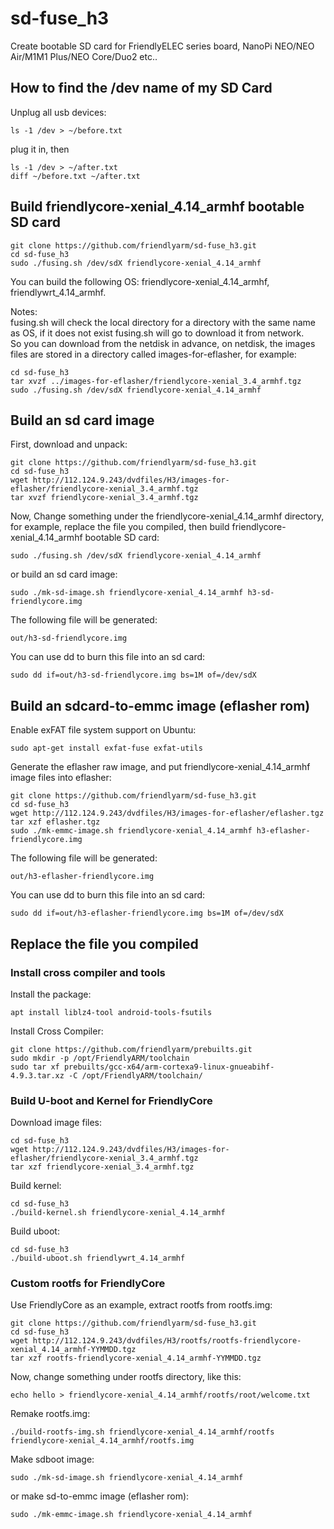 # sd-fuse_h3
Create bootable SD card for FriendlyELEC series board, NanoPi NEO/NEO Air/M1M1 Plus/NEO Core/Duo2 etc..

## How to find the /dev name of my SD Card
Unplug all usb devices:
```
ls -1 /dev > ~/before.txt
```
plug it in, then
```
ls -1 /dev > ~/after.txt
diff ~/before.txt ~/after.txt
```

## Build friendlycore-xenial_4.14_armhf bootable SD card
```
git clone https://github.com/friendlyarm/sd-fuse_h3.git
cd sd-fuse_h3
sudo ./fusing.sh /dev/sdX friendlycore-xenial_4.14_armhf
```
You can build the following OS: friendlycore-xenial_4.14_armhf, friendlywrt_4.14_armhf.  

Notes:  
fusing.sh will check the local directory for a directory with the same name as OS, if it does not exist fusing.sh will go to download it from network.  
So you can download from the netdisk in advance, on netdisk, the images files are stored in a directory called images-for-eflasher, for example:
```
cd sd-fuse_h3
tar xvzf ../images-for-eflasher/friendlycore-xenial_3.4_armhf.tgz
sudo ./fusing.sh /dev/sdX friendlycore-xenial_4.14_armhf
```

## Build an sd card image
First, download and unpack:
```
git clone https://github.com/friendlyarm/sd-fuse_h3.git
cd sd-fuse_h3
wget http://112.124.9.243/dvdfiles/H3/images-for-eflasher/friendlycore-xenial_3.4_armhf.tgz
tar xvzf friendlycore-xenial_3.4_armhf.tgz
```
Now,  Change something under the friendlycore-xenial_4.14_armhf directory, 
for example, replace the file you compiled, then build friendlycore-xenial_4.14_armhf bootable SD card: 
```
sudo ./fusing.sh /dev/sdX friendlycore-xenial_4.14_armhf
```
or build an sd card image:
```
sudo ./mk-sd-image.sh friendlycore-xenial_4.14_armhf h3-sd-friendlycore.img
```
The following file will be generated:  
```
out/h3-sd-friendlycore.img
```
You can use dd to burn this file into an sd card:
```
sudo dd if=out/h3-sd-friendlycore.img bs=1M of=/dev/sdX
```

## Build an sdcard-to-emmc image (eflasher rom)
Enable exFAT file system support on Ubuntu:
```
sudo apt-get install exfat-fuse exfat-utils
```
Generate the eflasher raw image, and put friendlycore-xenial_4.14_armhf image files into eflasher:
```
git clone https://github.com/friendlyarm/sd-fuse_h3.git
cd sd-fuse_h3
wget http://112.124.9.243/dvdfiles/H3/images-for-eflasher/eflasher.tgz
tar xzf eflasher.tgz
sudo ./mk-emmc-image.sh friendlycore-xenial_4.14_armhf h3-eflasher-friendlycore.img
```
The following file will be generated:  
```
out/h3-eflasher-friendlycore.img
```
You can use dd to burn this file into an sd card:
```
sudo dd if=out/h3-eflasher-friendlycore.img bs=1M of=/dev/sdX
```

## Replace the file you compiled

### Install cross compiler and tools

Install the package:
```
apt install liblz4-tool android-tools-fsutils
```
Install Cross Compiler:
```
git clone https://github.com/friendlyarm/prebuilts.git
sudo mkdir -p /opt/FriendlyARM/toolchain
sudo tar xf prebuilts/gcc-x64/arm-cortexa9-linux-gnueabihf-4.9.3.tar.xz -C /opt/FriendlyARM/toolchain/
```

### Build U-boot and Kernel for FriendlyCore
Download image files:
```
cd sd-fuse_h3
wget http://112.124.9.243/dvdfiles/H3/images-for-eflasher/friendlycore-xenial_3.4_armhf.tgz
tar xzf friendlycore-xenial_3.4_armhf.tgz
```
Build kernel:
```
cd sd-fuse_h3
./build-kernel.sh friendlycore-xenial_4.14_armhf
```
Build uboot:
```
cd sd-fuse_h3
./build-uboot.sh friendlywrt_4.14_armhf
```

### Custom rootfs for FriendlyCore
Use FriendlyCore as an example, extract rootfs from rootfs.img:
```
git clone https://github.com/friendlyarm/sd-fuse_h3.git
cd sd-fuse_h3
wget http://112.124.9.243/dvdfiles/H3/rootfs/rootfs-friendlycore-xenial_4.14_armhf-YYMMDD.tgz
tar xzf rootfs-friendlycore-xenial_4.14_armhf-YYMMDD.tgz
```
Now,  change something under rootfs directory, like this:
```
echo hello > friendlycore-xenial_4.14_armhf/rootfs/root/welcome.txt  
```
Remake rootfs.img:
```
./build-rootfs-img.sh friendlycore-xenial_4.14_armhf/rootfs friendlycore-xenial_4.14_armhf/rootfs.img
```
Make sdboot image:
```
sudo ./mk-sd-image.sh friendlycore-xenial_4.14_armhf
```
or make sd-to-emmc image (eflasher rom):
```
sudo ./mk-emmc-image.sh friendlycore-xenial_4.14_armhf
```
  
